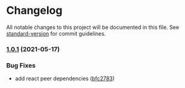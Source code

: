 # Changelog

All notable changes to this project will be documented in this file. See [standard-version](https://github.com/conventional-changelog/standard-version) for commit guidelines.

### [1.0.1](https://github.com/dangoo/roving-ux-react/compare/v1.0.0...v1.0.1) (2021-05-17)

### Bug Fixes

- add react peer dependencies ([bfc2783](https://www.github.com/Dangoo/roving-ux-react/commit/bfc2783700a4d7ac629bf509a3bd9570d833904d))
